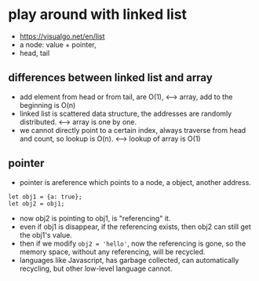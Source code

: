 # play around with linked list
- https://visualgo.net/en/list
- a node: value + pointer, 
- head, tail

## differences between linked list and array
- add element from head or from tail, are O(1),  <--> array, add to the beginning is O(n)
- linked list is scattered data structure, the addresses are randomly distributed. <--> array is one by one.
- we cannot directly point to a certain index, always traverse from head and count, so lookup is O(n). <--> lookup of array is O(1)


## pointer
- pointer is areference which points to a node, a object, another address.
```
let obj1 = {a: true};
let obj2 = obj1;
```
- now obj2 is pointing to obj1, is "referencing" it.
- even if obj1 is disappear, if the referencing exists, then obj2 can still get the obj1's value.
- then if we modify ```obj2 = 'hello'```, now the referencing is gone, so the memory space, without any referencing, will be recycled.
- languages like Javascript, has garbage collected, can automatically recycling, but other low-level language cannot.
